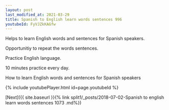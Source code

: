 ```yaml
---
layout: post
last_modified_at: 2021-03-29
title: Spanish to English learn words sentences 996 
youtubeId: FyVJZkKAGfw
---
```

 
 
Helps to learn English words and sentences for Spanish speakers.

Opportunitiy to repeat the words sentences. 

Practice English language. 
 
10 minutes practice every day. 
 
How to learn English words and sentences for Spanish speakers 
 
{% include youtubePlayer.html id=page.youtubeId %}
 
 
[Next]({{ site.baseurl }}{% link  split1/_posts/2018-07-02-Spanish to english learn words sentences 1073 .md%})
 
